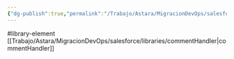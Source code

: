 ```yaml
---
{"dg-publish":true,"permalink":"/Trabajo/Astara/MigracionDevOps/salesforce/libraries/postBuild/"}
---
```



#library-element
[[Trabajo/Astara/MigracionDevOps/salesforce/libraries/commentHandler\|commentHandler]]
